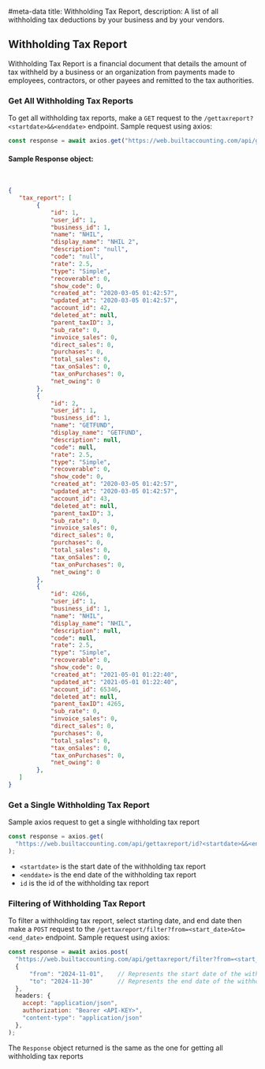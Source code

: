 #meta-data title: Withholding Tax Report, description: A list of all withholding tax deductions by your business and by your vendors.


## Withholding Tax Report

Withholding Tax Report is a financial document that details the amount of tax withheld by a business or an organization from payments made to employees, contractors, or other payees and remitted to the tax authorities.

### Get All Withholding Tax Reports

To get all withholding tax reports, make a `GET` request to the `/gettaxreport?<startdate>&&<enddate>` endpoint. Sample request using axios:

```js
const response = await axios.get("https://web.builtaccounting.com/api/gettaxreport?<startdate>&&<enddate>");
```

#### Sample Response object:
    
```json
{
   "tax_report": [
        {
            "id": 1,
            "user_id": 1,
            "business_id": 1,
            "name": "NHIL",
            "display_name": "NHIL 2",
            "description": "null",
            "code": "null",
            "rate": 2.5,
            "type": "Simple",
            "recoverable": 0,
            "show_code": 0,
            "created_at": "2020-03-05 01:42:57",
            "updated_at": "2020-03-05 01:42:57",
            "account_id": 42,
            "deleted_at": null,
            "parent_taxID": 3,
            "sub_rate": 0,
            "invoice_sales": 0,
            "direct_sales": 0,
            "purchases": 0,
            "total_sales": 0,
            "tax_onSales": 0,
            "tax_onPurchases": 0,
            "net_owing": 0
        },
        {
            "id": 2,
            "user_id": 1,
            "business_id": 1,
            "name": "GETFUND",
            "display_name": "GETFUND",
            "description": null,
            "code": null,
            "rate": 2.5,
            "type": "Simple",
            "recoverable": 0,
            "show_code": 0,
            "created_at": "2020-03-05 01:42:57",
            "updated_at": "2020-03-05 01:42:57",
            "account_id": 43,
            "deleted_at": null,
            "parent_taxID": 3,
            "sub_rate": 0,
            "invoice_sales": 0,
            "direct_sales": 0,
            "purchases": 0,
            "total_sales": 0,
            "tax_onSales": 0,
            "tax_onPurchases": 0,
            "net_owing": 0
        },
        {
            "id": 4266,
            "user_id": 1,
            "business_id": 1,
            "name": "NHIL",
            "display_name": "NHIL",
            "description": null,
            "code": null,
            "rate": 2.5,
            "type": "Simple",
            "recoverable": 0,
            "show_code": 0,
            "created_at": "2021-05-01 01:22:40",
            "updated_at": "2021-05-01 01:22:40",
            "account_id": 65346,
            "deleted_at": null,
            "parent_taxID": 4265,
            "sub_rate": 0,
            "invoice_sales": 0,
            "direct_sales": 0,
            "purchases": 0,
            "total_sales": 0,
            "tax_onSales": 0,
            "tax_onPurchases": 0,
            "net_owing": 0
        },
   ]
}
```

### Get a Single Withholding Tax Report

Sample axios request to get a single withholding tax report

```js
const response = axios.get(
  "https://web.builtaccounting.com/api/gettaxreport/id?<startdate>&&<enddate>"
);
```

- `<startdate>` is the start date of the withholding tax report
- `<enddate>` is the end date of the withholding tax report
- `id` is the id of the withholding tax report

### Filtering of Withholding Tax Report

To filter a withholding tax report, select starting date, and end date then make a `POST` request to the `/gettaxreport/filter?from=<start_date>&to=<end_date>` endpoint. Sample request using axios:

```js
const response = await axios.post(
  "https://web.builtaccounting.com/api/gettaxreport/filter?from=<start_date>&to=<end_date>",
  {
      "from": "2024-11-01",    // Represents the start date of the withholding tax report
      "to": "2024-11-30"       // Represents the end date of the withholding tax report
  },
  headers: {
    accept: "application/json",
    authorization: "Bearer <API-KEY>",
    "content-type": "application/json"
  },
);
```

The `Response` object returned is the same as the one for getting all withholding tax reports

